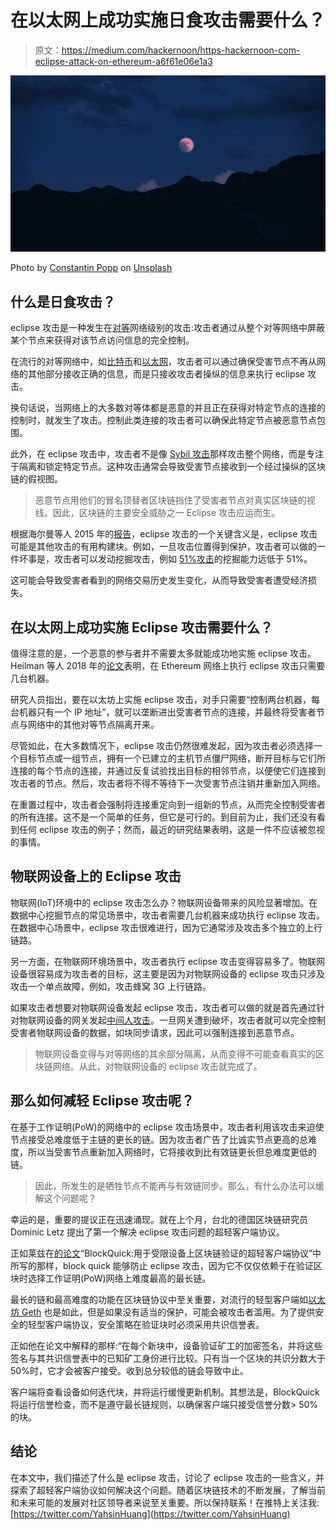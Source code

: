 # 在以太网上成功实施日食攻击需要什么？

> 原文：<https://medium.com/hackernoon/https-hackernoon-com-eclipse-attack-on-ethereum-a6f61e06e1a3>

![](img/cde53fefab6e35f341f5db7b4b4dcd92.png)

Photo by [Constantin Popp](https://unsplash.com/@constantinp?utm_source=unsplash&utm_medium=referral&utm_content=creditCopyText) on [Unsplash](https://unsplash.com/search/photos/lunar-eclipse-mountain?utm_source=unsplash&utm_medium=referral&utm_content=creditCopyText)

## 什么是日食攻击？

eclipse 攻击是一种发生在[对等](https://en.wikipedia.org/wiki/Peer-to-peer)网络级别的攻击:攻击者通过从整个对等网络中屏蔽某个节点来获得对该节点访问信息的完全控制。

在流行的对等网络中，如[比特币](https://en.wikipedia.org/wiki/Bitcoin)和[以太网](https://eth.wiki/ethereum-introduction#about-ethereum)，攻击者可以通过确保受害节点不再从网络的其他部分接收正确的信息，而是只接收攻击者操纵的信息来执行 eclipse 攻击。

换句话说，当网络上的大多数对等体都是恶意的并且正在获得对特定节点的连接的控制时，就发生了攻击。控制此类连接的攻击者可以确保此特定节点被恶意节点包围。

此外，在 eclipse 攻击中，攻击者不是像 [Sybil 攻击](https://en.wikipedia.org/wiki/Sybil_attack)那样攻击整个网络，而是专注于隔离和锁定特定节点。这种攻击通常会导致受害节点接收到一个经过操纵的区块链的假视图。

> 恶意节点用他们的冒名顶替者区块链挡住了受害者节点对真实区块链的视线。因此，区块链的主要安全威胁之一 Eclipse 攻击应运而生。

根据海尔曼等人 2015 年的[报告](https://eprint.iacr.org/2015/263.pdf)，eclipse 攻击的一个关键含义是，eclipse 攻击可能是其他攻击的有用构建块。例如，一旦攻击位置得到保护，攻击者可以做的一件坏事是，攻击者可以发动挖掘攻击，例如 [51%攻击](https://en.bitcoinwiki.org/wiki/51%25_attack)的挖掘能力远低于 51%。

这可能会导致受害者看到的网络交易历史发生变化，从而导致受害者遭受经济损失。

## 在以太网上成功实施 Eclipse 攻击需要什么？

值得注意的是，一个恶意的参与者并不需要太多就能成功地实施 eclipse 攻击。Heilman 等人 2018 年的[论文](https://eprint.iacr.org/2018/236.pdf)表明，在 Ethereum 网络上执行 eclipse 攻击只需要几台机器。

研究人员指出，要在以太坊上实施 eclipse 攻击，对手只需要“控制两台机器，每台机器只有一个 IP 地址”，就可以垄断进出受害者节点的连接，并最终将受害者节点与网络中的其他对等节点隔离开来。

尽管如此，在大多数情况下，eclipse 攻击仍然很难发起，因为攻击者必须选择一个目标节点或一组节点，拥有一个已建立的主机节点僵尸网络，断开目标与它们所连接的每个节点的连接，并通过反复试验找出目标的相邻节点，以便使它们连接到攻击者的节点。然后，攻击者将不得不等待下一次受害节点注销并重新加入网络。

在重置过程中，攻击者会强制将连接重定向到一组新的节点，从而完全控制受害者的所有连接。这不是一个简单的任务，但它是可行的。到目前为止，我们还没有看到任何 eclipse 攻击的例子；然而，最近的研究结果表明，这是一件不应该被忽视的事情。

## 物联网设备上的 Eclipse 攻击

物联网(IoT)环境中的 eclipse 攻击怎么办？物联网设备带来的风险显著增加。在数据中心挖掘节点的常见场景中，攻击者需要几台机器来成功执行 eclipse 攻击。在数据中心场景中，eclipse 攻击很难进行，因为它通常涉及攻击多个独立的上行链路。

另一方面，在物联网环境场景中，攻击者执行 eclipse 攻击变得容易多了。物联网设备很容易成为攻击者的目标，这主要是因为对物联网设备的 eclipse 攻击只涉及攻击一个单点故障，例如，攻击蜂窝 3G 上行链路。

如果攻击者想要对物联网设备发起 eclipse 攻击，攻击者可以做的就是首先通过针对物联网设备的网关发起[中间人攻击](https://en.wikipedia.org/wiki/Man-in-the-middle_attack)。一旦网关遭到破坏，攻击者就可以完全控制受害者物联网设备的数据，如块同步请求，因此可以强制连接到恶意节点。

> 物联网设备变得与对等网络的其余部分隔离，从而变得不可能查看真实的区块链网络。从此，对物联网设备的 eclipse 攻击就完成了。

## 那么如何减轻 Eclipse 攻击呢？

在基于工作证明(PoW)的网络中的 eclipse 攻击场景中，攻击者利用该攻击来迫使节点接受总难度低于主链的更长的链。因为攻击者广告了比诚实节点更高的总难度，所以当受害节点重新加入网络时，它将接收到比有效链更长但总难度更低的链。

> 因此，所发生的是牺牲节点不能再与有效链同步。那么，有什么办法可以缓解这个问题呢？

幸运的是，重要的提议正在迅速涌现。就在上个月，台北的德国区块链研究员 Dominic Letz 提出了第一个解决 eclipse 攻击问题的超轻客户端协议。

正如莱兹在[的论文](https://eprint.iacr.org/2019/579.pdf)“BlockQuick:用于受限设备上区块链验证的超轻客户端协议”中所写的那样，block quick 能够防止 eclipse 攻击，因为它不仅仅依赖于在验证区块时选择工作证明(PoW)网络上难度最高的最长链。

最长的链和最高难度的功能在区块链协议中至关重要，对流行的轻型客户端如[以太坊 Geth](https://geth.ethereum.org/) 也是如此，但是如果没有适当的保护，可能会被攻击者滥用。为了提供安全的轻型客户端协议，安全策略在验证块时必须采用共识信誉表。

正如他在论文中解释的那样:“在每个新块中，设备验证矿工的加密签名，并将这些签名与其共识信誉表中的已知矿工身份进行比较。只有当一个区块的共识分数大于 50%时，它才会被客户接受。收到总分较低的链会导致中止。

客户端将查看设备如何迭代块，并将运行缓慢更新机制。其想法是，BlockQuick 将运行信誉检查，而不是遵守最长链规则，以确保客户端只接受信誉分数> 50%的块。

## 结论

在本文中，我们描述了什么是 eclipse 攻击，讨论了 eclipse 攻击的一些含义，并探索了超轻客户端协议如何解决这个问题。随着区块链技术的不断发展，了解当前和未来可能的发展对社区领导者来说至关重要。所以保持联系！在推特上关注我:[https://twitter.com/YahsinHuang](https://twitter.com/YahsinHuang)